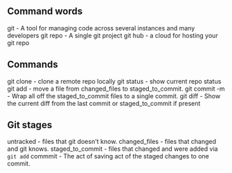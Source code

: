 ## Command words
git - A tool for managing code across several instances and many developers
git repo - A single git project
git hub - a cloud for hosting your git repo

## Commands
git clone - clone a remote repo locally
git status - show current repo status
git add - move a file from changed_files to staged_to_commit.
git commit -m <message> - Wrap all off the staged_to_commit files to a single commit.
git diff - Show the current diff from the last commit or staged_to_commit if present

## Git stages
untracked - files that git doesn't know.
changed_files - files that changed and git knows.
staged_to_commit - files that changed and were added via `git add`
commmit - The act of saving act of the staged changes to one commit.
